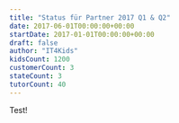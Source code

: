 ```yaml
---
title: "Status für Partner 2017 Q1 & Q2"
date: 2017-06-01T00:00:00+00:00
startDate: 2017-01-01T00:00:00+00:00
draft: false
author: "IT4Kids"
kidsCount: 1200
customerCount: 3
stateCount: 3
tutorCount: 40
---
```

Test!